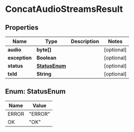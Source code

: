 
# ConcatAudioStreamsResult

## Properties
Name | Type | Description | Notes
------------ | ------------- | ------------- | -------------
**audio** | **byte[]** |  |  [optional]
**exception** | **Boolean** |  |  [optional]
**status** | [**StatusEnum**](#StatusEnum) |  |  [optional]
**txId** | **String** |  |  [optional]


<a name="StatusEnum"></a>
## Enum: StatusEnum
Name | Value
---- | -----
ERROR | &quot;ERROR&quot;
OK | &quot;OK&quot;



